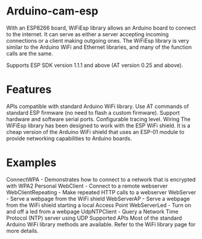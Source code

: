# Arduino-cam-esp

With an ESP8266 board, WiFiEsp library allows an Arduino board to connect to the internet. It can serve as either a server accepting incoming connections or a client making outgoing ones. The WiFiEsp library is very similar to the Arduino WiFi and Ethernet libraries, and many of the function calls are the same.

Supports ESP SDK version 1.1.1 and above (AT version 0.25 and above).

# Features
APIs compatible with standard Arduino WiFi library.
Use AT commands of standard ESP firmware (no need to flash a custom firmware).
Support hardware and software serial ports.
Configurable tracing level.
Wiring
The WiFiEsp library has been designed to work with the ESP WiFi shield. It is a cheap version of the Arduino WiFi shield that uses an ESP-01 module to provide networking capabilities to Arduino boards.

# Examples

ConnectWPA - Demonstrates how to connect to a network that is encrypted with WPA2 Personal
WebClient - Connect to a remote webserver
WebClientRepeating - Make repeated HTTP calls to a webserver
WebServer - Serve a webpage from the WiFi shield
WebServerAP - Serve a webpage from the WiFi shield starting a local Access Point
WebServerLed - Turn on and off a led from a webpage
UdpNTPClient - Query a Network Time Protocol (NTP) server using UDP
Supported APIs
Most of the standard Arduino WiFi library methods are available. Refer to the WiFi library page for more details.
